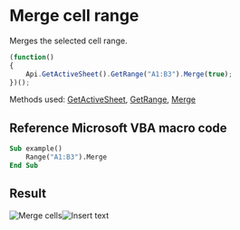 # Merge cell range

Merges the selected cell range.

<!-- This code snippet is shown in the screenshot. -->

<!-- eslint-skip -->

``` ts
(function()
{
    Api.GetActiveSheet().GetRange("A1:B3").Merge(true);
})();
```

Methods used: [GetActiveSheet](/site/docs/office-api/usage-api/spreadsheet-api/Api/Methods/GetActiveSheet.md), [GetRange](/site/docs/office-api/usage-api/spreadsheet-api/ApiWorksheet/Methods/GetRange.md), [Merge](/site/docs/office-api/usage-api/spreadsheet-api/ApiRange/Methods/Merge.md)

## Reference Microsoft VBA macro code

``` vb
Sub example()
    Range("A1:B3").Merge
End Sub
```

## Result

![Merge cells](/assets/images/plugins/merge-cells.png#gh-light-mode-only)![Insert text](/assets/images/plugins/merge-cells.dark.png#gh-dark-mode-only)
